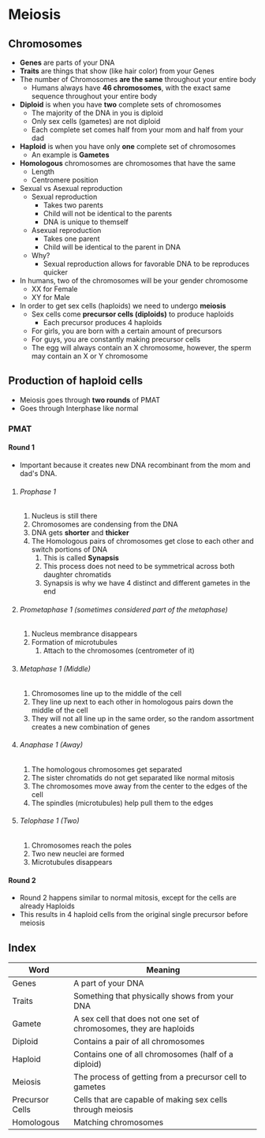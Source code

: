 # Meiosis
## Chromosomes
- **Genes** are parts of your DNA
- **Traits** are things that show (like hair color) from your Genes
- The number of Chromosomes **are the same** throughout your entire body
	- Humans always have **46 chromosomes**, with the exact same sequence throughout your entire body
- **Diploid** is when you have **two** complete sets of chromosomes
	- The majority of the DNA in you is diploid
	- Only sex cells (gametes) are not diploid
	- Each complete set comes half from your mom and half from your dad
- **Haploid** is when you have only **one** complete set of chromosomes
	- An example is **Gametes**
- **Homologous** chromosomes are chromosomes that have the same
	- Length
	- Centromere position
- Sexual vs Asexual reproduction
	- Sexual reproduction
		- Takes two parents
		- Child will not be identical to the parents
		- DNA is unique to themself
	- Asexual reproduction
		- Takes one parent
		- Child will be identical to the parent in DNA
	- Why?
		- Sexual reproduction allows for favorable DNA to be reproduces quicker
- In humans, two of the chromosomes will be your gender chromosome
	- XX for Female
	- XY for Male
- In order to get sex cells (haploids) we need to undergo **meiosis**
	- Sex cells come **precursor cells (diploids)** to produce haploids
		- Each precursor produces 4 haploids
	- For girls, you are born with a certain amount of precursors
	- For guys, you are constantly making precursor cells
	- The egg will always contain an X chromosome, however, the sperm may contain an X or Y chromosome

## Production of haploid cells
- Meiosis goes through **two rounds** of PMAT
- Goes through Interphase like normal

### PMAT
#### Round 1
- Important because it creates new DNA recombinant from the mom and dad's DNA.
1. ###### Prophase 1
	1. Nucleus is still there
	2. Chromosomes are condensing from the DNA
	3. DNA gets **shorter** and **thicker**
	4. The Homologous pairs of chromosomes get close to each other and switch portions of DNA
		1.  This is called **Synapsis**
		2.  This process does not need to be symmetrical across both daughter chromatids
		3.  Synapsis is why we have 4 distinct and different gametes in the end
2. ###### Prometaphase 1 (sometimes considered part of the metaphase)
	1. Nucleus membrance disappears
	2. Formation of microtubules
		1. Attach to the chromosomes (centrometer of it)
3. ###### Metaphase 1 (Middle)
	1. Chromosomes line up to the middle of the cell
	2. They line up next to each other in homologous pairs down the middle of the cell
	3. They will not all line up in the same order, so the random assortment creates a new combination of genes
4. ###### Anaphase 1 (Away)
	1. The homologous chromosomes get separated
	2. The sister chromatids do not get separated like normal mitosis
	3. The chromosomes move away from the center to the edges of the cell
	4. The spindles (microtubules) help pull them to the edges
5. ###### Telophase 1 (Two)
	1. Chromosomes reach the poles
	2. Two new neuclei are formed
	3. Microtubules disappears

#### Round 2
- Round 2 happens similar to normal mitosis, except for the cells are already Haploids
- This results in 4 haploid cells from the original single precursor before meiosis

## Index
|Word|Meaning|
|-|-|
|Genes|A part of your DNA|
|Traits|Something that physically shows from your DNA|
|Gamete|A sex cell that does not one set of chromosomes, they are haploids|
|Diploid|Contains a pair of all chromosomes|
|Haploid|Contains one of all chromosomes (half of a diploid)|
|Meiosis|The process of getting from a precursor cell to gametes|
|Precursor Cells|Cells that are capable of making sex cells through meiosis|
|Homologous|Matching chromosomes|